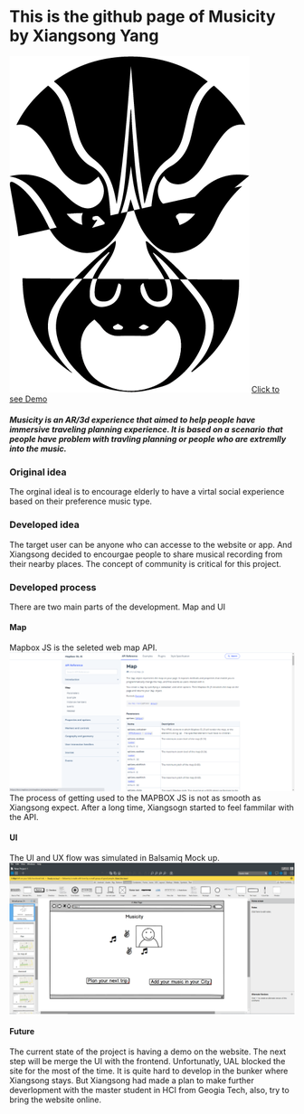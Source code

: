 # This is the github page of Musicity by Xiangsong Yang
![alt text](https://raw.githubusercontent.com/xiangsong-yang/Musicity/master/musicity.png)
<a href="http://lovemusicity.com/map.html" target="_blank">Click to see Demo</a>
##### Musicity is an AR/3d experience that aimed to help people have immersive traveling planning experience. It is based on a scenario that people have problem with travling planning or people who are extremlly into the music.

### Original idea
The orginal ideal is to encourage elderly to have a virtal social experience based on their preference music type.  

### Developed idea
The target user can be anyone who can accesse to the website or app. And Xiangsong decided to encourgae people to share musical recording from their nearby places. The concept of community is critical for this project.

### Developed process
There are two main parts of the development. Map and UI

#### Map
Mapbox JS is the seleted web map API.
![alt text](https://raw.githubusercontent.com/xiangsong-yang/Musicity/master/html/mapbox.png)
The process of getting used to the MAPBOX JS is not as smooth as Xiangsong expect.
After a long time, Xiangsogn started to feel fammilar with the API.

#### UI
The UI and UX flow was simulated in Balsamiq Mock up.
![alt text](https://raw.githubusercontent.com/xiangsong-yang/Musicity/master/html/balsmic.png)

#### Future
The current state of the project is having a demo on the website. The next step will be merge the UI with the frontend. Unfortunatly, UAL blocked the site for the most of the time. It is quite hard to develop in the bunker where Xiangsong stays. But Xiangsong had made a plan to make further deverlopment with the master student in HCI from Geogia Tech, also, try to bring the website online.
